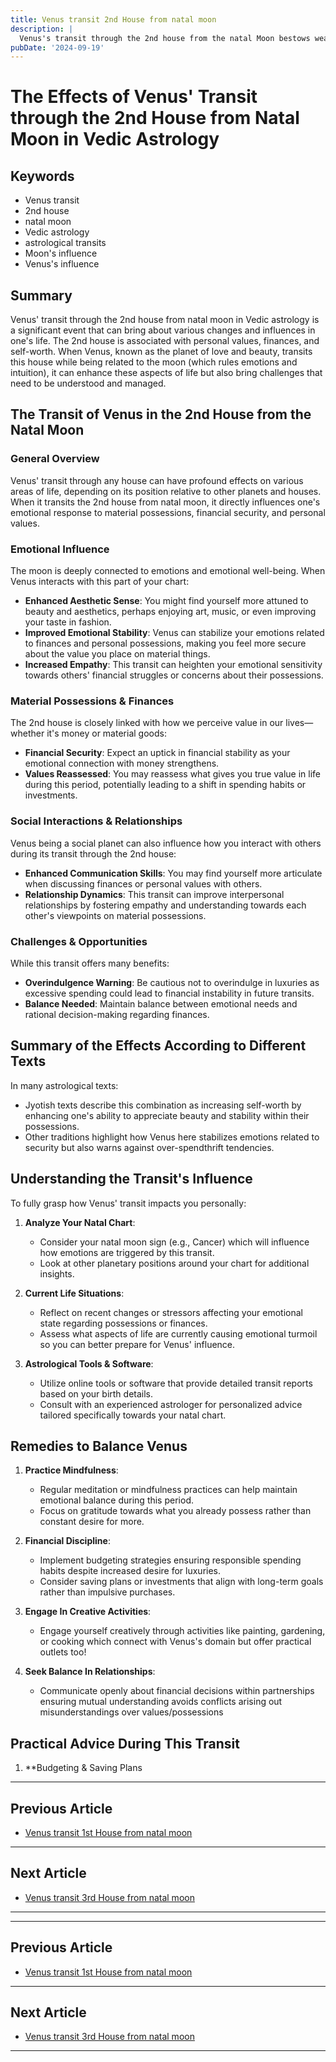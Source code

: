 ```yaml
---
title: Venus transit 2nd House from natal moon
description: |
  Venus's transit through the 2nd house from the natal Moon bestows wealth, family happiness, and physical comforts. The individual may experience improved financial status, health, and a general sense of well-being, along with enhanced intellectual abilities and social status.
pubDate: '2024-09-19'
---
```


# The Effects of Venus' Transit through the 2nd House from Natal Moon in Vedic Astrology

## Keywords
- Venus transit
- 2nd house
- natal moon
- Vedic astrology
- astrological transits
- Moon's influence
- Venus's influence

## Summary
Venus' transit through the 2nd house from natal moon in Vedic astrology is a significant event that can bring about various changes and influences in one's life. The 2nd house is associated with personal values, finances, and self-worth. When Venus, known as the planet of love and beauty, transits this house while being related to the moon (which rules emotions and intuition), it can enhance these aspects of life but also bring challenges that need to be understood and managed.

## The Transit of Venus in the 2nd House from the Natal Moon

### General Overview
Venus' transit through any house can have profound effects on various areas of life, depending on its position relative to other planets and houses. When it transits the 2nd house from natal moon, it directly influences one's emotional response to material possessions, financial security, and personal values.

### Emotional Influence
The moon is deeply connected to emotions and emotional well-being. When Venus interacts with this part of your chart:
- **Enhanced Aesthetic Sense**: You might find yourself more attuned to beauty and aesthetics, perhaps enjoying art, music, or even improving your taste in fashion.
- **Improved Emotional Stability**: Venus can stabilize your emotions related to finances and personal possessions, making you feel more secure about the value you place on material things.
- **Increased Empathy**: This transit can heighten your emotional sensitivity towards others' financial struggles or concerns about their possessions.

### Material Possessions & Finances
The 2nd house is closely linked with how we perceive value in our lives—whether it's money or material goods:
- **Financial Security**: Expect an uptick in financial stability as your emotional connection with money strengthens.
- **Values Reassessed**: You may reassess what gives you true value in life during this period, potentially leading to a shift in spending habits or investments.

### Social Interactions & Relationships
Venus being a social planet can also influence how you interact with others during its transit through the 2nd house:
- **Enhanced Communication Skills**: You may find yourself more articulate when discussing finances or personal values with others.
- **Relationship Dynamics**: This transit can improve interpersonal relationships by fostering empathy and understanding towards each other's viewpoints on material possessions.

### Challenges & Opportunities
While this transit offers many benefits:
- **Overindulgence Warning**: Be cautious not to overindulge in luxuries as excessive spending could lead to financial instability in future transits.
- **Balance Needed**: Maintain balance between emotional needs and rational decision-making regarding finances.

## Summary of the Effects According to Different Texts

In many astrological texts:
- Jyotish texts describe this combination as increasing self-worth by enhancing one's ability to appreciate beauty and stability within their possessions.
- Other traditions highlight how Venus here stabilizes emotions related to security but also warns against over-spendthrift tendencies.

## Understanding the Transit's Influence

To fully grasp how Venus' transit impacts you personally:

1. **Analyze Your Natal Chart**:
   - Consider your natal moon sign (e.g., Cancer) which will influence how emotions are triggered by this transit.
   - Look at other planetary positions around your chart for additional insights.

2. **Current Life Situations**:
   - Reflect on recent changes or stressors affecting your emotional state regarding possessions or finances.
   - Assess what aspects of life are currently causing emotional turmoil so you can better prepare for Venus' influence.

3. **Astrological Tools & Software**:
   - Utilize online tools or software that provide detailed transit reports based on your birth details.
   - Consult with an experienced astrologer for personalized advice tailored specifically towards your natal chart.

## Remedies to Balance Venus

1. **Practice Mindfulness**:
    - Regular meditation or mindfulness practices can help maintain emotional balance during this period.
    - Focus on gratitude towards what you already possess rather than constant desire for more.

2. **Financial Discipline**:
    - Implement budgeting strategies ensuring responsible spending habits despite increased desire for luxuries.
    - Consider saving plans or investments that align with long-term goals rather than impulsive purchases.

3. **Engage In Creative Activities**:
    - Engage yourself creatively through activities like painting, gardening, or cooking which connect with Venus's domain but offer practical outlets too!
    
4. **Seek Balance In Relationships**:
    - Communicate openly about financial decisions within partnerships ensuring mutual understanding avoids conflicts arising out misunderstandings over values/possessions

## Practical Advice During This Transit

1. **Budgeting & Saving Plans
---

## Previous Article
- [Venus transit 1st House from natal moon](200601_Venus_transit_1st_House_from_natal_moon.md)

---

## Next Article
- [Venus transit 3rd House from natal moon](200603_Venus_transit_3rd_House_from_natal_moon.md)

---
---

## Previous Article
- [Venus transit 1st House from natal moon](200601_Venus_transit_1st_House_from_natal_moon.md)

---

## Next Article
- [Venus transit 3rd House from natal moon](200603_Venus_transit_3rd_House_from_natal_moon.md)

---
